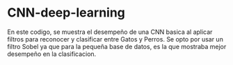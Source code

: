 # CNN-deep-learning
En este codigo, se muestra el desempeño de una CNN basica al aplicar filtros para reconocer y clasificar entre Gatos y Perros. Se opto por usar un filtro Sobel ya que para la pequeña base de datos, es la que mostraba mejor desempeño en la clasificacion.
